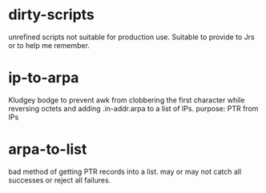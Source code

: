 # dirty-scripts
unrefined scripts not suitable for production use. Suitable to provide to Jrs or to help me remember.

# ip-to-arpa
Kludgey bodge to prevent awk from clobbering the first character while reversing octets and adding .in-addr.arpa to a list of IPs. purpose: PTR from IPs 

# arpa-to-list
bad method of getting PTR records into a list. may or may not catch all successes or reject all failures.
